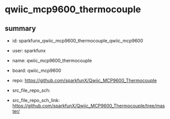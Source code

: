 # qwiic_mcp9600_thermocouple
 
## summary 
* id: sparkfunx_qwiic_mcp9600_thermocouple_qwiic_mcp9600
* user: sparkfunx
* name: qwiic_mcp9600_thermocouple
* board: qwiic_mcp9600
* repo: https://github.com/sparkfunX/Qwiic_MCP9600_Thermocouple



* src_file_repo_sch: 
* src_file_repo_sch_link: https://github.com/sparkfunX/Qwiic_MCP9600_Thermocouple/tree/master/







